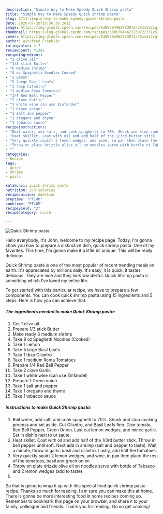 ```yaml
---
description: "Simple Way to Make Speedy Quick Shrimp pasta"
title: "Simple Way to Make Speedy Quick Shrimp pasta"
slug: 2711-simple-way-to-make-speedy-quick-shrimp-pasta
date: 2020-07-28T16:56:30.261Z
image: https://img-global.cpcdn.com/recipes/5305764462723072/751x532cq70/quick-shrimp-pasta-recipe-main-photo.jpg
thumbnail: https://img-global.cpcdn.com/recipes/5305764462723072/751x532cq70/quick-shrimp-pasta-recipe-main-photo.jpg
cover: https://img-global.cpcdn.com/recipes/5305764462723072/751x532cq70/quick-shrimp-pasta-recipe-main-photo.jpg
author: Winifred Franklin
ratingvalue: 4.7
reviewcount: 41286
recipeingredient:
- "1 olive oil"
- "1/3 stick Butter"
- "6 medium shrimp"
- "8 oz Spaghetti Noodles Cooked"
- "1 Lemon"
- "5 large Basil Leafs"
- "1 tbsp Cilantro"
- "1 medium Roma Tomatoes"
- "1/4 Red Bell Pepper"
- "2 clove Garlic"
- "1 white wine can use Zinfandel"
- "1 Green onion"
- "1 salt and pepper"
- "1 oregano and thyme"
- "1 tobacco sauce"
recipeinstructions:
- "Boil water, add salt, and cook spaghetti to 70%. Shock and stop cooking process and set aside. Cut Cilantro, and Basil Leafs fine. Dice tomato, Red Bell Pepper, Green Onion. Last cut lemon wedges, and mince garlic. Set in dish&#39;s next to ur saute."
- "Heat skillet. Coat with oil and add half of the 1/3rd butter stick. Throw in bell pepper until soft. Next add in shrimp (salt and pepper to taste). Wait a minute, throw in garlic basil and cilantro. Lastly, add half the tomatoes."
- "Very quickly squirt 2 lemon wedges, and wine, in pan then place the rest of the tomatoes, basil and green onion."
- "Throw on plate drizzle olive oil on noodles serve with bottle of Tabasco and  2 lemon wedges (add to taste)"
- ""
categories:
- Recipe
tags:
- quick
- shrimp
- pasta

katakunci: quick shrimp pasta 
nutrition: 278 calories
recipecuisine: American
preptime: "PT14M"
cooktime: "PT40M"
recipeyield: "2"
recipecategory: Lunch

---
```



![Quick Shrimp pasta](https://img-global.cpcdn.com/recipes/5305764462723072/751x532cq70/quick-shrimp-pasta-recipe-main-photo.jpg)

Hello everybody, it's John, welcome to my recipe page. Today, I'm gonna show you how to prepare a distinctive dish, quick shrimp pasta. One of my favorites. This time, I'm gonna make it a little bit unique. This will be really delicious.



Quick Shrimp pasta is one of the most popular of recent trending meals on earth. It's appreciated by millions daily. It's easy, it is quick, it tastes delicious. They are nice and they look wonderful. Quick Shrimp pasta is something which I've loved my entire life.


To get started with this particular recipe, we have to prepare a few components. You can cook quick shrimp pasta using 15 ingredients and 5 steps. Here is how you can achieve that.

<!--inarticleads1-->

##### The ingredients needed to make Quick Shrimp pasta:

1. Get 1 olive oil
1. Prepare 1/3 stick Butter
1. Make ready 6 medium shrimp
1. Take 8 oz Spaghetti Noodles (Cooked)
1. Take 1 Lemon
1. Take 5 large Basil Leafs
1. Take 1 tbsp Cilantro
1. Take 1 medium Roma Tomatoes
1. Prepare 1/4 Red Bell Pepper
1. Take 2 clove Garlic
1. Take 1 white wine (can use Zinfandel)
1. Prepare 1 Green onion
1. Take 1 salt and pepper
1. Take 1 oregano and thyme
1. Take 1 tobacco sauce




<!--inarticleads2-->

##### Instructions to make Quick Shrimp pasta:

1. Boil water, add salt, and cook spaghetti to 70%. Shock and stop cooking process and set aside. Cut Cilantro, and Basil Leafs fine. Dice tomato, Red Bell Pepper, Green Onion. Last cut lemon wedges, and mince garlic. Set in dish&#39;s next to ur saute.
1. Heat skillet. Coat with oil and add half of the 1/3rd butter stick. Throw in bell pepper until soft. Next add in shrimp (salt and pepper to taste). Wait a minute, throw in garlic basil and cilantro. Lastly, add half the tomatoes.
1. Very quickly squirt 2 lemon wedges, and wine, in pan then place the rest of the tomatoes, basil and green onion.
1. Throw on plate drizzle olive oil on noodles serve with bottle of Tabasco and  2 lemon wedges (add to taste)
1. 




So that is going to wrap it up with this special food quick shrimp pasta recipe. Thanks so much for reading. I am sure you can make this at home. There is gonna be more interesting food in home recipes coming up. Remember to bookmark this page on your browser, and share it to your family, colleague and friends. Thank you for reading. Go on get cooking!
